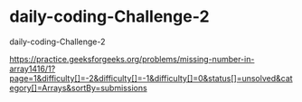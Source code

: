 # daily-coding-Challenge-2
daily-coding-Challenge-2


https://practice.geeksforgeeks.org/problems/missing-number-in-array1416/1?page=1&difficulty[]=-2&difficulty[]=-1&difficulty[]=0&status[]=unsolved&category[]=Arrays&sortBy=submissions
